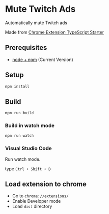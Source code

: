 # Mute Twitch Ads

Automatically mute Twitch ads

Made from [Chrome Extension TypeScript Starter](https://github.com/chibat/chrome-extension-typescript-starter)

## Prerequisites

- [node + npm](https://nodejs.org/) (Current Version)

## Setup

```sh
npm install
```

## Build

```sh
npm run build
```

### Build in watch mode

```sh
npm run watch
```

### Visual Studio Code

Run watch mode.

type `Ctrl + Shift + B`

## Load extension to chrome

- Go to `chrome://extensions/`
- Enable Developer mode
- Load `dist` directory
